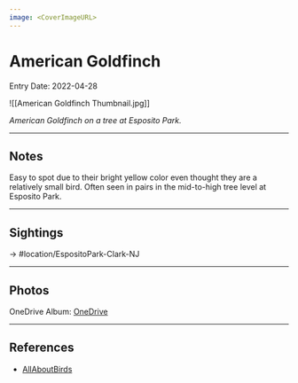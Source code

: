 ```yaml
---
image: <CoverImageURL>
---
```


# American Goldfinch
Entry Date: 2022-04-28


![[American Goldfinch Thumbnail.jpg]]

*American Goldfinch on a tree at Esposito Park.*

---------------------------------------------------------------
## Notes

Easy to spot due to their bright yellow color even thought they are a relatively small bird. Often seen in pairs in the mid-to-high tree level at Esposito Park.

---------------------------------------------------------------
## Sightings

-> #location/EspositoPark-Clark-NJ

---------------------------------------------------------------
## Photos
OneDrive Album: [OneDrive](https://1drv.ms/u/s!AvaIuMdCo_w-0VpP5so7QodlU4om?e=acFcCC)

---------------------------------------------------------------
## References
- [AllAboutBirds](https://www.allaboutbirds.org/guide/American_Goldfinch/overview)